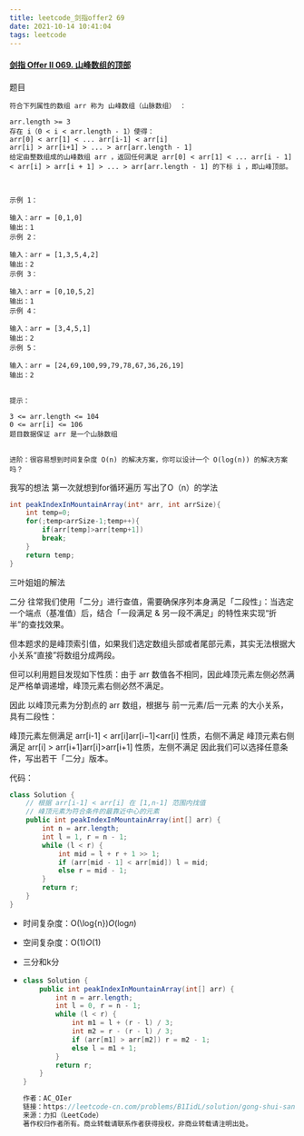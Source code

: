 ```yaml
---
title: leetcode_剑指offer2 69
date: 2021-10-14 10:41:04
tags: leetcode
---
```


#### [剑指 Offer II 069. 山峰数组的顶部](https://leetcode-cn.com/problems/B1IidL/)

题目

```
符合下列属性的数组 arr 称为 山峰数组（山脉数组） ：

arr.length >= 3
存在 i（0 < i < arr.length - 1）使得：
arr[0] < arr[1] < ... arr[i-1] < arr[i]
arr[i] > arr[i+1] > ... > arr[arr.length - 1]
给定由整数组成的山峰数组 arr ，返回任何满足 arr[0] < arr[1] < ... arr[i - 1] < arr[i] > arr[i + 1] > ... > arr[arr.length - 1] 的下标 i ，即山峰顶部。

 

示例 1：

输入：arr = [0,1,0]
输出：1
示例 2：

输入：arr = [1,3,5,4,2]
输出：2
示例 3：

输入：arr = [0,10,5,2]
输出：1
示例 4：

输入：arr = [3,4,5,1]
输出：2
示例 5：

输入：arr = [24,69,100,99,79,78,67,36,26,19]
输出：2
 

提示：

3 <= arr.length <= 104
0 <= arr[i] <= 106
题目数据保证 arr 是一个山脉数组
 

进阶：很容易想到时间复杂度 O(n) 的解决方案，你可以设计一个 O(log(n)) 的解决方案吗？
```

我写的想法 第一次就想到for循环遍历  写出了O（n）的学法

```java
int peakIndexInMountainArray(int* arr, int arrSize){
    int temp=0;
    for(;temp<arrSize-1;temp++){
        if(arr[temp]>arr[temp+1])
        break;
    }
    return temp;
}
```

三叶姐姐的解法

二分
往常我们使用「二分」进行查值，需要确保序列本身满足「二段性」：当选定一个端点（基准值）后，结合「一段满足 & 另一段不满足」的特性来实现“折半”的查找效果。

但本题求的是峰顶索引值，如果我们选定数组头部或者尾部元素，其实无法根据大小关系“直接”将数组分成两段。

但可以利用题目发现如下性质：由于 arr 数值各不相同，因此峰顶元素左侧必然满足严格单调递增，峰顶元素右侧必然不满足。

因此 以峰顶元素为分割点的 arr 数组，根据与 前一元素/后一元素 的大小关系，具有二段性：

峰顶元素左侧满足 arr[i-1] < arr[i]arr[i−1]<arr[i] 性质，右侧不满足
峰顶元素右侧满足 arr[i] > arr[i+1]arr[i]>arr[i+1] 性质，左侧不满足
因此我们可以选择任意条件，写出若干「二分」版本。

代码：

```java
class Solution {
    // 根据 arr[i-1] < arr[i] 在 [1,n-1] 范围内找值
    // 峰顶元素为符合条件的最靠近中心的元素
    public int peakIndexInMountainArray(int[] arr) {
        int n = arr.length;
        int l = 1, r = n - 1;
        while (l < r) {
            int mid = l + r + 1 >> 1;
            if (arr[mid - 1] < arr[mid]) l = mid;
            else r = mid - 1;
        }
        return r;
    }
}
```

- 时间复杂度：O(\log{n})*O*(log*n*)

- 空间复杂度：O(1)*O*(1)

- 三分和k分

- ```java
  class Solution {
      public int peakIndexInMountainArray(int[] arr) {
          int n = arr.length;
          int l = 0, r = n - 1;
          while (l < r) {
              int m1 = l + (r - l) / 3;
              int m2 = r - (r - l) / 3;
              if (arr[m1] > arr[m2]) r = m2 - 1;
              else l = m1 + 1;
          }
          return r;
      }
  }
  
  作者：AC_OIer
  链接：https://leetcode-cn.com/problems/B1IidL/solution/gong-shui-san-xie-er-fen-san-fen-ji-zhi-lc8zl/
  来源：力扣（LeetCode）
  著作权归作者所有。商业转载请联系作者获得授权，非商业转载请注明出处。
  ```

  

